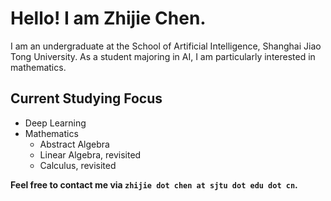 # Hello! I am Zhijie Chen.
I am an undergraduate at the School of Artificial Intelligence, Shanghai Jiao Tong University. As a student majoring in AI, I am particularly interested in mathematics.

## Current Studying Focus
- Deep Learning
- Mathematics
  - Abstract Algebra
  - Linear Algebra, revisited
  - Calculus, revisited

**Feel free to contact me via `zhijie dot chen at sjtu dot edu dot cn`.**